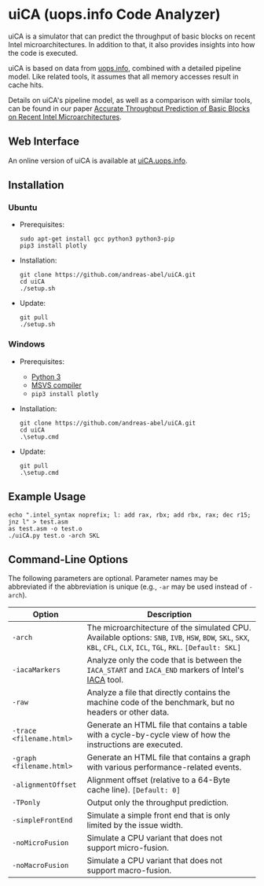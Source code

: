 # uiCA (uops.info Code Analyzer)

uiCA is a simulator that can predict the throughput of basic blocks on recent Intel microarchitectures.
In addition to that, it also provides insights into how the code is executed.

uiCA is based on data from [uops.info](https://www.uops.info), combined with a detailed pipeline model.
Like related tools, it assumes that all memory accesses result in cache hits.

Details on uiCA's pipeline model, as well as a comparison with similar tools, can be found in our paper [Accurate Throughput Prediction of Basic Blocks on Recent Intel Microarchitectures](https://arxiv.org/pdf/2107.14210.pdf).

## Web Interface

An online version of uiCA is available at [uiCA.uops.info](https://uiCA.uops.info).

## Installation
### Ubuntu

* Prerequisites:

      sudo apt-get install gcc python3 python3-pip
      pip3 install plotly

* Installation:

      git clone https://github.com/andreas-abel/uiCA.git
      cd uiCA
      ./setup.sh

* Update:

      git pull
      ./setup.sh

### Windows

* Prerequisites:
  * [Python 3](https://www.python.org/downloads/)
  * [MSVS compiler](https://visualstudio.microsoft.com/de/vs/features/cplusplus/)
  * `pip3 install plotly`

* Installation:

      git clone https://github.com/andreas-abel/uiCA.git
      cd uiCA
      .\setup.cmd

* Update:

      git pull
      .\setup.cmd

## Example Usage

	echo ".intel_syntax noprefix; l: add rax, rbx; add rbx, rax; dec r15; jnz l" > test.asm
    as test.asm -o test.o
    ./uiCA.py test.o -arch SKL

## Command-Line Options

The following parameters are optional. Parameter names may be abbreviated if the abbreviation is unique (e.g., `-ar` may be used instead of `-arch`).

| Option                       | Description |
|------------------------------|-------------|
| `-arch`                  | The microarchitecture of the simulated CPU. Available options: `SNB`, `IVB`, `HSW`, `BDW`, `SKL`, `SKX`, `KBL`, `CFL`, `CLX`, `ICL`, `TGL`, `RKL`.  `[Default: SKL]` |
| `-iacaMarkers`           | Analyze only the code that is between the `IACA_START` and `IACA_END` markers of Intel's [IACA](https://software.intel.com/content/www/us/en/develop/articles/intel-architecture-code-analyzer.html) tool. |
| `-raw`                   | Analyze a file that directly contains the machine code of the benchmark, but no headers or other data. |
| `-trace <filename.html>` | Generate an HTML file that contains a table with a cycle-by-cycle view of how the instructions are executed. |
| `-graph <filename.html>` | Generate an HTML file that contains a graph with various performance-related events.  |
| `-alignmentOffset`       | Alignment offset (relative to a 64-Byte cache line). `[Default: 0]` |
| `-TPonly`                | Output only the throughput prediction. |
| `-simpleFrontEnd`        | Simulate a simple front end that is only limited by the issue width. |
| `-noMicroFusion`         | Simulate a CPU variant that does not support micro-fusion. |
| `-noMacroFusion`         | Simulate a CPU variant that does not support macro-fusion. |
